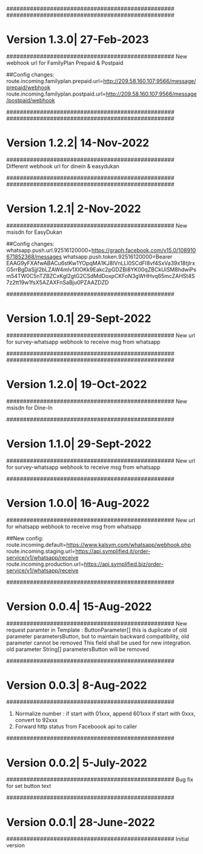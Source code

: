 ##################################################
##################################################
# Version 1.3.0| 27-Feb-2023
##################################################
New webhook url for FamilyPlan Prepaid & Postpaid


##Config changes:
route.incoming.familyplan.prepaid.url=http://209.58.160.107:9566/message/prepaid/webhook
route.incoming.familyplan.postpaid.url=http://209.58.160.107:9566/message/postpaid/webhook


##################################################
##################################################
# Version 1.2.2| 14-Nov-2022
##################################################
Different webhook url for dinein & easydukan


##################################################
##################################################
# Version 1.2.1| 2-Nov-2022
##################################################
New msisdn for EasyDukan

##Config changes:
whatsapp.push.url.92516120000=https://graph.facebook.com/v15.0/108910671852368/messages
whatsapp.push.token.92516120000=Bearer EAAG9yFXAfwABACu6stKw1YOpqMA1KJ8lVnLLl0SCdFI8vf4SxVa39x18tjIrxG5rrBgDaSjjI2bLZAW4mlv1XlOKk9Eakc2pGDZBi8YK00qZBCkUiSM8hdwiPsm54TW0C5nTZBZCxKgI2gtG2CSdMdDoxpCKFoN3gWHHvq65mcZAHSt4S7z2tt19w1fsX5AZAXFnSaBju0PZAAZDZD

##################################################
# Version 1.0.1| 29-Sept-2022
##################################################
New url for survey-whatsapp webhook to receive msg from whatsapp

##################################################
##################################################
# Version 1.2.0| 19-Oct-2022
##################################################
New msisdn for Dine-In


##################################################
# Version 1.1.0| 29-Sept-2022
##################################################
New url for survey-whatsapp webhook to receive msg from whatsapp


##################################################
# Version 1.0.0| 16-Aug-2022
##################################################
New url for whatsapp webhook to receive msg from whatsapp

##New config:
route.incoming.default=https://www.kalsym.com/whatsapp/webhook.php
route.incoming.staging.url=https://api.symplified.it/order-service/v1/whatsapp/receive
route.incoming.production.url=https://api.symplified.biz/order-service/v1/whatsapp/receive


##################################################
# Version 0.0.4| 15-Aug-2022
##################################################
New request paramter in Template : ButtonParameter[]
this is duplicate of old parameter parametersButton, but to maintain backward compatibility, old parameter cannot be removed
This field shall be used for new integration. old parameter String[] parametersButton will be removed


##################################################
# Version 0.0.3| 8-Aug-2022
##################################################
1. Normalize number : 
	if start with 01xxx, append 601xxx
	if start with 0xxx, convert to 92xxx
2. Forward http status from Faceboook api to caller
	
	
##################################################
# Version 0.0.2| 5-July-2022
##################################################
Bug fix for set button text


##################################################
# Version 0.0.1| 28-June-2022
##################################################
Initial version
